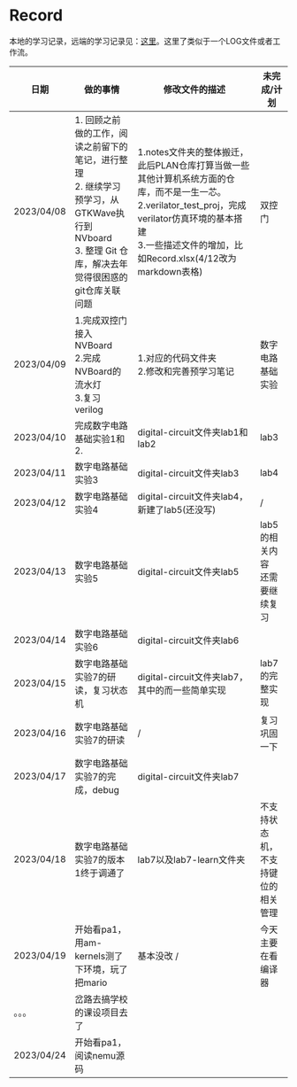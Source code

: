 # Record

本地的学习记录，远端的学习记录见：[这里](https://docs.qq.com/sheet/DVXF5SWVTTGNYbnRm?create_type=5&from_page=save&templateId=yqgbztk5mj8k5r34ayiqrjw6ge&tab=BB08J2&u=acfabd3b20db4fe2a8c89a55f224ef7e)。这里了类似于一个LOG文件或者工作流。

| 日期       | 做的事情                                                                                                                                                     | 修改文件的描述                                                                                                                                                                                                           | 未完成/计划                              |
| ---------- | ------------------------------------------------------------------------------------------------------------------------------------------------------------ | ------------------------------------------------------------------------------------------------------------------------------------------------------------------------------------------------------------------------ | ---------------------------------------- |
| 2023/04/08 | 1. 回顾之前做的工作，阅读之前留下的笔记，进行整理<br />2. 继续学习预学习，从GTKWave执行到NVboard<br />3. 整理 Git 仓库，解决去年觉得很困惑的git仓库关联问题 | 1.notes文件夹的整体搬迁，此后PLAN仓库打算当做一些其他计算机系统方面的仓库，而不是一生一芯。<br />2.verilator_test_proj，完成verilator仿真环境的基本搭建<br />3.一些描述文件的增加，比如Record.xlsx(4/12改为markdown表格) | 双控门                                   |
| 2023/04/09 | 1.完成双控门接入NVBoard<br />2.完成NVBoard的流水灯<br />3.复习verilog                                                                                        | 1.对应的代码文件夹<br />2.修改和完善预学习笔记                                                                                                                                                                           | 数字电路基础实验                         |
| 2023/04/10 | 完成数字电路基础实验1和2.                                                                                                                                    | digital-circuit文件夹lab1和lab2                                                                                                                                                                                          | lab3                                     |
| 2023/04/11 | 数字电路基础实验3                                                                                                                                            | digital-circuit文件夹lab3                                                                                                                                                                                                | lab4                                     |
| 2023/04/12 | 数字电路基础实验4                                                                                                                                            | digital-circuit文件夹lab4，新建了lab5(还没写)                                                                                                                                                                            | /                                        |
| 2023/04/13 | 数字电路基础实验5                                                                                                                                            | digital-circuit文件夹lab5                                                                                                                                                                                                | lab5的相关内容<br />还需要继续复习       |
| 2023/04/14 | 数字电路基础实验6                                                                                                                                            | digital-circuit文件夹lab6                                                                                                                                                                                                |                                          |
| 2023/04/15 | 数字电路基础实验7的研读，复习状态机                                                                                                                          | digital-circuit文件夹lab7，其中的而一些简单实现                                                                                                                                                                          | lab7的完整实现                           |
| 2023/04/16 | 数字电路基础实验7的研读                                                                                                                                      | /                                                                                                                                                                                                                        | 复习巩固一下                             |
| 2023/04/17 | 数字电路基础实验7的完成，debug                                                                                                                               | digital-circuit文件夹lab7                                                                                                                                                                                                |                                          |
| 2023/04/18 | 数字电路基础实验7的版本1终于调通了                                                                                                                           | lab7以及lab7-learn文件夹                                                                                                                                                                                                 | 不支持状态机，<br />不支持键位的相关管理 |
| 2023/04/19 | 开始看pa1，用am-kernels测了下环境，玩了把mario                                                                                                               | 基本没改 /                                                                                                                                                                                                               | 今天主要在看编译器                       |
| 。。。     | 岔路去搞学校的课设项目去了                                                                                                                                   |                                                                                                                                                                                                                          |                                          |
| 2023/04/24 | 开始看pa1，阅读nemu源码                                                                                                                                      |                                                                                                                                                                                                                          |                                          |
